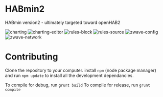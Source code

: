 HABmin2
=======

HABmin version2 - ultimately targeted toward openHAB2


![charting](https://raw.github.com/wiki/cdjackson/HABmin2/charting-saved.png)
![charting-editor](https://raw.github.com/wiki/cdjackson/HABmin2/charting-edit.png)
![rules-block](https://raw.github.com/wiki/cdjackson/HABmin2/rules-blocks.png)
![rules-source](https://raw.github.com/wiki/cdjackson/HABmin2/rules-source.png)
![zwave-config](https://raw.github.com/wiki/cdjackson/HABmin2/zwave-config.png)
![zwave-network](https://raw.github.com/wiki/cdjackson/HABmin2/zwave-network.png)




Contributing
============
Clone the repository to your computer.
install ```npm``` (node package manager) and run ```npm update``` to install all the development dependancies.

To compile for debug, run ```grunt build```
To compile for release, run ```grunt compile```
